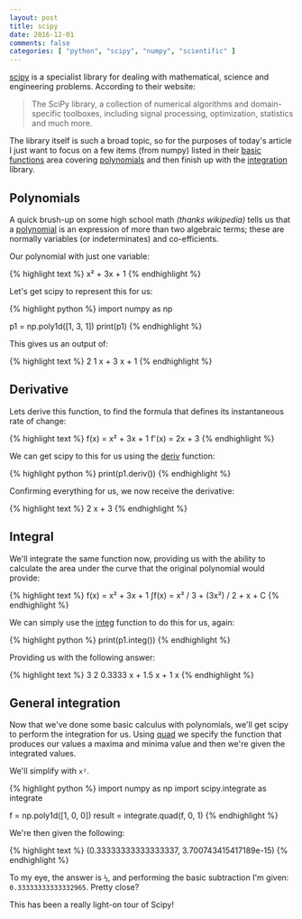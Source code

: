 ```yaml
---
layout: post
title: scipy
date: 2016-12-01
comments: false
categories: [ "python", "scipy", "numpy", "scientific" ]
---
```


[scipy](https://www.scipy.org/) is a specialist library for dealing with mathematical, science and engineering problems. According to their website:

> The SciPy library, a collection of numerical algorithms and domain-specific toolboxes, including signal processing, optimization, statistics and much more.

The library itself is such a broad topic, so for the purposes of today's article I just want to focus on a few items (from numpy) listed in their [basic functions](https://docs.scipy.org/doc/scipy/reference/tutorial/basic.html) area covering [polynomials](https://docs.scipy.org/doc/scipy/reference/tutorial/basic.html#polynomials) and then finish up with the [integration](https://docs.scipy.org/doc/scipy/reference/tutorial/integrate.html#general-integration-quad) library.

## Polynomials

A quick brush-up on some high school math *(thanks wikipedia)* tells us that a [polynomial](https://en.wikipedia.org/wiki/Polynomial) is an expression of more than two algebraic terms; these are normally variables (or indeterminates) and co-efficients. 

Our polynomial with just one variable:

{% highlight text %}
x² + 3x + 1
{% endhighlight %}

Let's get scipy to represent this for us:

{% highlight python %}
import numpy as np

p1 = np.poly1d([1, 3, 1])
print(p1)
{% endhighlight %}

This gives us an output of:

{% highlight text %}
   2
1 x + 3 x + 1
{% endhighlight %}

## Derivative

Lets derive this function, to find the formula that defines its instantaneous rate of change:

{% highlight text %}
f(x)  = x² + 3x + 1
f'(x) = 2x + 3
{% endhighlight %}

We can get scipy to this for us using the [deriv](https://docs.scipy.org/doc/numpy-1.10.1/reference/generated/numpy.poly1d.deriv.html) function:

{% highlight python %}
print(p1.deriv())
{% endhighlight %}

Confirming everything for us, we now receive the derivative:

{% highlight text %}
2 x + 3
{% endhighlight %}

## Integral

We'll integrate the same function now, providing us with the ability to calculate the area under the curve that the original polynomial would provide:

{% highlight text %}
 f(x) = x² + 3x + 1
∫f(x) = x³ / 3 + (3x²) / 2 + x + C
{% endhighlight %} 

We can simply use the [integ](https://docs.scipy.org/doc/numpy-1.10.1/reference/generated/numpy.poly1d.integ.html) function to do this for us, again:

{% highlight python %}
print(p1.integ())
{% endhighlight %}

Providing us with the following answer:

{% highlight text %}
        3       2
0.3333 x + 1.5 x + 1 x
{% endhighlight %}

## General integration

Now that we've done some basic calculus with polynomials, we'll get scipy to perform the integration for us. Using [quad](https://docs.scipy.org/doc/scipy/reference/generated/scipy.integrate.quad.html#scipy.integrate.quad) we specify the function that produces our values a maxima and minima value and then we're given the integrated values.

We'll simplify with `x²`.

{% highlight python %}
import numpy as np
import scipy.integrate as integrate

f = np.poly1d([1, 0, 0])
result = integrate.quad(f, 0, 1)
{% endhighlight %}

We're then given the following:

{% highlight text %}
(0.33333333333333337, 3.700743415417189e-15)
{% endhighlight %}

To my eye, the answer is `⅓`, and performing the basic subtraction I'm given: `0.33333333333332965`. Pretty close?

This has been a really light-on tour of Scipy! 
